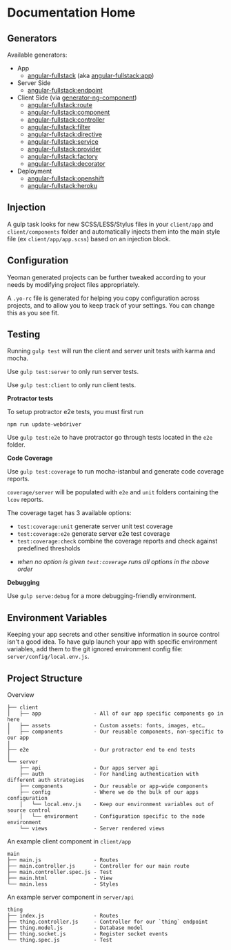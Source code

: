 # Documentation Home

## Generators

Available generators:

* App
    - [angular-fullstack](Generators/app.md) (aka [angular-fullstack:app](Generators/app.md))
* Server Side
    - [angular-fullstack:endpoint](Generators/endpoint.md)
* Client Side (via [generator-ng-component](https://github.com/DaftMonk/generator-ng-component))
    - [angular-fullstack:route](Generators/route.md)
    - [angular-fullstack:component](Generators/component.md)
    - [angular-fullstack:controller](Generators/controller.md)
    - [angular-fullstack:filter](Generators/filter.md)
    - [angular-fullstack:directive](Generators/directive.md)
    - [angular-fullstack:service](Generators/service.md)
    - [angular-fullstack:provider](Generators/service.md)
    - [angular-fullstack:factory](Generators/service.md)
    - [angular-fullstack:decorator](Generators/decorator.md)
* Deployment
    - [angular-fullstack:openshift](Generators/openshift.md)
    - [angular-fullstack:heroku](Generators/heroku.md)


## Injection

A gulp task looks for new SCSS/LESS/Stylus files in your `client/app` and `client/components` folder and automatically injects them into the main style file (ex `client/app/app.scss`) based on an injection block.


## Configuration
Yeoman generated projects can be further tweaked according to your needs by modifying project files appropriately.

A `.yo-rc` file is generated for helping you copy configuration across projects, and to allow you to keep track of your settings. You can change this as you see fit.

## Testing

Running `gulp test` will run the client and server unit tests with karma and mocha.

Use `gulp test:server` to only run server tests.

Use `gulp test:client` to only run client tests.

**Protractor tests**

To setup protractor e2e tests, you must first run

`npm run update-webdriver`

Use `gulp test:e2e` to have protractor go through tests located in the `e2e` folder.

**Code Coverage**

Use `gulp test:coverage` to run mocha-istanbul and generate code coverage reports.

`coverage/server` will be populated with `e2e` and `unit` folders containing the `lcov` reports.

The coverage taget has 3 available options:
- `test:coverage:unit` generate server unit test coverage
- `test:coverage:e2e` generate server e2e test coverage
- `test:coverage:check` combine the coverage reports and check against predefined thresholds

* *when no option is given `test:coverage` runs all options in the above order*

**Debugging**

Use `gulp serve:debug` for a more debugging-friendly environment.

## Environment Variables

Keeping your app secrets and other sensitive information in source control isn't a good idea.
To have gulp launch your app with specific environment variables, add them to the git ignored environment config file: `server/config/local.env.js`.

## Project Structure

Overview

    ├── client
    │   ├── app                 - All of our app specific components go in here
    │   ├── assets              - Custom assets: fonts, images, etc…
    │   ├── components          - Our reusable components, non-specific to our app
    │
    ├── e2e                     - Our protractor end to end tests
    │
    └── server
        ├── api                 - Our apps server api
        ├── auth                - For handling authentication with different auth strategies
        ├── components          - Our reusable or app-wide components
        ├── config              - Where we do the bulk of our apps configuration
        │   └── local.env.js    - Keep our environment variables out of source control
        │   └── environment     - Configuration specific to the node environment
        └── views               - Server rendered views

An example client component in `client/app`

    main
    ├── main.js                 - Routes
    ├── main.controller.js      - Controller for our main route
    ├── main.controller.spec.js - Test
    ├── main.html               - View
    └── main.less               - Styles

An example server component in `server/api`

    thing
    ├── index.js                - Routes
    ├── thing.controller.js     - Controller for our `thing` endpoint
    ├── thing.model.js          - Database model
    ├── thing.socket.js         - Register socket events
    └── thing.spec.js           - Test
